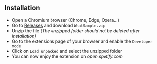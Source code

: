 ## Installation
- Open a Chromium browser (Chrome, Edge, Opera...)
- Go to [Releases](https://github.com/UnknownMemory/WhatSample/releases) and download `WhatSample.zip`
- Unzip the file _(The unzipped folder should not be deleted after installation)_
- Go to the extensions page of your browser and enable the `Developer mode`
- Click on `Load unpacked` and select the unzipped folder
- You can now enjoy the extension on _open.spotify.com_